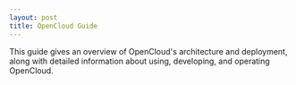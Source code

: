 ```yaml
---
layout: post
title: OpenCloud Guide 
---
```


This guide gives an overview of OpenCloud's architecture and
deployment, along with detailed information about using, developing,
and operating OpenCloud.

